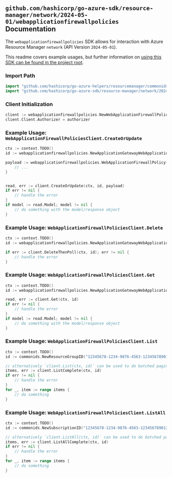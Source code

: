 
## `github.com/hashicorp/go-azure-sdk/resource-manager/network/2024-05-01/webapplicationfirewallpolicies` Documentation

The `webapplicationfirewallpolicies` SDK allows for interaction with Azure Resource Manager `network` (API Version `2024-05-01`).

This readme covers example usages, but further information on [using this SDK can be found in the project root](https://github.com/hashicorp/go-azure-sdk/tree/main/docs).

### Import Path

```go
import "github.com/hashicorp/go-azure-helpers/resourcemanager/commonids"
import "github.com/hashicorp/go-azure-sdk/resource-manager/network/2024-05-01/webapplicationfirewallpolicies"
```


### Client Initialization

```go
client := webapplicationfirewallpolicies.NewWebApplicationFirewallPoliciesClientWithBaseURI("https://management.azure.com")
client.Client.Authorizer = authorizer
```


### Example Usage: `WebApplicationFirewallPoliciesClient.CreateOrUpdate`

```go
ctx := context.TODO()
id := webapplicationfirewallpolicies.NewApplicationGatewayWebApplicationFirewallPolicyID("12345678-1234-9876-4563-123456789012", "example-resource-group", "applicationGatewayWebApplicationFirewallPolicyName")

payload := webapplicationfirewallpolicies.WebApplicationFirewallPolicy{
	// ...
}


read, err := client.CreateOrUpdate(ctx, id, payload)
if err != nil {
	// handle the error
}
if model := read.Model; model != nil {
	// do something with the model/response object
}
```


### Example Usage: `WebApplicationFirewallPoliciesClient.Delete`

```go
ctx := context.TODO()
id := webapplicationfirewallpolicies.NewApplicationGatewayWebApplicationFirewallPolicyID("12345678-1234-9876-4563-123456789012", "example-resource-group", "applicationGatewayWebApplicationFirewallPolicyName")

if err := client.DeleteThenPoll(ctx, id); err != nil {
	// handle the error
}
```


### Example Usage: `WebApplicationFirewallPoliciesClient.Get`

```go
ctx := context.TODO()
id := webapplicationfirewallpolicies.NewApplicationGatewayWebApplicationFirewallPolicyID("12345678-1234-9876-4563-123456789012", "example-resource-group", "applicationGatewayWebApplicationFirewallPolicyName")

read, err := client.Get(ctx, id)
if err != nil {
	// handle the error
}
if model := read.Model; model != nil {
	// do something with the model/response object
}
```


### Example Usage: `WebApplicationFirewallPoliciesClient.List`

```go
ctx := context.TODO()
id := commonids.NewResourceGroupID("12345678-1234-9876-4563-123456789012", "example-resource-group")

// alternatively `client.List(ctx, id)` can be used to do batched pagination
items, err := client.ListComplete(ctx, id)
if err != nil {
	// handle the error
}
for _, item := range items {
	// do something
}
```


### Example Usage: `WebApplicationFirewallPoliciesClient.ListAll`

```go
ctx := context.TODO()
id := commonids.NewSubscriptionID("12345678-1234-9876-4563-123456789012")

// alternatively `client.ListAll(ctx, id)` can be used to do batched pagination
items, err := client.ListAllComplete(ctx, id)
if err != nil {
	// handle the error
}
for _, item := range items {
	// do something
}
```
